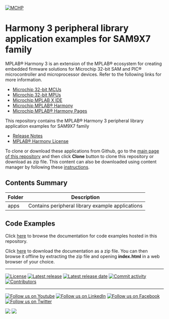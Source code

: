 ﻿[![MCHP](https://www.microchip.com/ResourcePackages/Microchip/assets/dist/images/logo.png)](https://www.microchip.com)

# Harmony 3 peripheral library application examples for SAM9X7 family

MPLAB® Harmony 3 is an extension of the MPLAB® ecosystem for creating embedded firmware solutions for Microchip 32-bit SAM and PIC® microcontroller and microprocessor devices.  Refer to the following links for more information.

- [Microchip 32-bit MCUs](https://www.microchip.com/design-centers/32-bit)
- [Microchip 32-bit MPUs](https://www.microchip.com/design-centers/32-bit-mpus)
- [Microchip MPLAB X IDE](https://www.microchip.com/mplab/mplab-x-ide)
- [Microchip MPLAB® Harmony](https://www.microchip.com/mplab/mplab-harmony)
- [Microchip MPLAB® Harmony Pages](https://microchip-mplab-harmony.github.io/)

This repository contains the MPLAB® Harmony 3 peripheral library application examples for SAM9X7 family

- [Release Notes](release_notes.md)
- [MPLAB® Harmony License](Microchip_SLA001.md)

To clone or download these applications from Github, go to the [main page of this repository](https://github.com/Microchip-MPLAB-Harmony/csp_apps_sam_9x7) and then click **Clone** button to clone this repository or download as zip file.
This content can also be downloaded using content manager by following these [instructions](https://github.com/Microchip-MPLAB-Harmony/contentmanager/wiki).

## Contents Summary

| Folder     | Description                             |
| ---        | ---                                     |
| apps       | Contains peripheral library example applications |

## Code Examples

Click [here](https://onlinedocs.microchip.com/v2/keyword-lookup?keyword=CSP_APPS_SAM_9X7_INTRODUCTION&redirect=true) to browse the documentation for code examples hosted in this repository.

Click [here](https://onlinedocs.microchip.com/v2/keyword-lookup?keyword=CSP_APPS_SAM_9X7_INTRODUCTION&redirect=true) to download the documentation as a zip file. You can then browse it offline by extracting the zip file and opening **index.html** in a web browser of your choice.

____

[![License](https://img.shields.io/badge/license-Harmony%20license-orange.svg)](https://github.com/Microchip-MPLAB-Harmony/csp_apps_sam_9x7/blob/master/mplab_harmony_license.md)
[![Latest release](https://img.shields.io/github/release/Microchip-MPLAB-Harmony/csp_apps_sam_9x7.svg)](https://github.com/Microchip-MPLAB-Harmony/csp_apps_sam_9x7/releases/latest)
[![Latest release date](https://img.shields.io/github/release-date/Microchip-MPLAB-Harmony/csp_apps_sam_9x7.svg)](https://github.com/Microchip-MPLAB-Harmony/csp_apps_sam_9x7/releases/latest)
[![Commit activity](https://img.shields.io/github/commit-activity/y/Microchip-MPLAB-Harmony/csp_apps_sam_9x7.svg)](https://github.com/Microchip-MPLAB-Harmony/csp_apps_sam_9x7/graphs/commit-activity)
[![Contributors](https://img.shields.io/github/contributors-anon/Microchip-MPLAB-Harmony/csp_apps_sam_9x7.svg)]()

____

[![Follow us on Youtube](https://img.shields.io/badge/Youtube-Follow%20us%20on%20Youtube-red.svg)](https://www.youtube.com/user/MicrochipTechnology)
[![Follow us on LinkedIn](https://img.shields.io/badge/LinkedIn-Follow%20us%20on%20LinkedIn-blue.svg)](https://www.linkedin.com/company/microchip-technology)
[![Follow us on Facebook](https://img.shields.io/badge/Facebook-Follow%20us%20on%20Facebook-blue.svg)](https://www.facebook.com/microchiptechnology/)
[![Follow us on Twitter](https://img.shields.io/twitter/follow/MicrochipTech.svg?style=social)](https://twitter.com/MicrochipTech)

[![](https://img.shields.io/github/stars/Microchip-MPLAB-Harmony/csp_apps_sam_9x7.svg?style=social)]()
[![](https://img.shields.io/github/watchers/Microchip-MPLAB-Harmony/csp_apps_sam_9x7.svg?style=social)]()